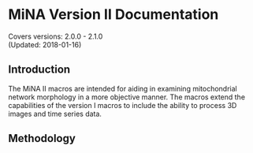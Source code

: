 # __MiNA Version II Documentation__

Covers versions: 2.0.0 - 2.1.0  
(Updated: 2018-01-16)

## Introduction
The MiNA II macros are intended for aiding in examining mitochondrial network
morphology in a more objective manner. The macros extend the capabilities of the
version I macros to include the ability to process 3D images and time series
data.

## Methodology
